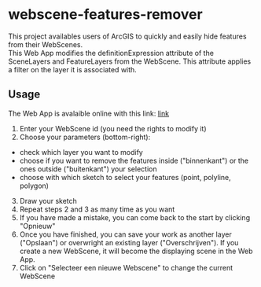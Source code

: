 # webscene-features-remover
This project availables users of ArcGIS to quickly and easily hide features from their WebScenes.  
This Web App modifies the definitionExpression attribute of the SceneLayers and FeatureLayers from the WebScene. This attribute applies a filter on the layer it is associated with.

## Usage
The Web App is avalaible online with this link: [link](https://arthurgenet.github.io/webscene-features-remover/ "WebScene Features Remover")
1. Enter your WebScene id (you need the rights to modify it)
2. Choose your parameters (bottom-right): 
- check which layer you want to modify
- choose if you want to remove the features inside ("binnenkant") or the ones outside ("buitenkant") your selection
- choose with which sketch to select your features (point, polyline, polygon)
3. Draw your sketch
4. Repeat steps 2 and 3 as many time as you want
5. If you have made a mistake, you can come back to the start by clicking "Opnieuw"
6. Once you have finished, you can save your work as another layer ("Opslaan") or overwright an existing layer ("Overschrijven"). If you create a new WebScene, it will become the displaying scene in the Web App.
7. Click on "Selecteer een nieuwe Webscene" to change the current WebScene
